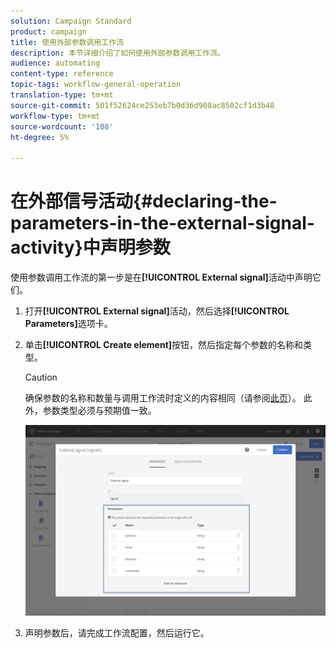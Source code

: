 ```yaml
---
solution: Campaign Standard
product: campaign
title: 使用外部参数调用工作流
description: 本节详细介绍了如何使用外部参数调用工作流。
audience: automating
content-type: reference
topic-tags: workflow-general-operation
translation-type: tm+mt
source-git-commit: 501f52624ce253eb7b0d36d908ac8502cf1d3b48
workflow-type: tm+mt
source-wordcount: '108'
ht-degree: 5%

---
```



# 在外部信号活动{#declaring-the-parameters-in-the-external-signal-activity}中声明参数

使用参数调用工作流的第一步是在&#x200B;**[!UICONTROL External signal]**&#x200B;活动中声明它们。

1. 打开&#x200B;**[!UICONTROL External signal]**&#x200B;活动，然后选择&#x200B;**[!UICONTROL Parameters]**&#x200B;选项卡。
1. 单击&#x200B;**[!UICONTROL Create element]**&#x200B;按钮，然后指定每个参数的名称和类型。

   >[!CAUTION]
   >
   >确保参数的名称和数量与调用工作流时定义的内容相同（请参阅[此页](../../automating/using/defining-parameters-calling-workflow.md)）。 此外，参数类型必须与预期值一致。

   ![](assets/extsignal_declaringparameters_1.png)

1. 声明参数后，请完成工作流配置，然后运行它。
